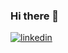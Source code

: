 ### Hi there 👋
[![linkedin](https://img.shields.io/badge/Linkedin-000000?style=for-the-badge&logo=Linkedin&logoColor=white)](www.linkedin.com/in/muhammed-mazgal-5284ab191)

<!--
**mmazgal/mmazgal** is a ✨ _special_ ✨ repository because its `README.md` (this file) appears on your GitHub profile.

Here are some ideas to get you started:

- 🔭 I’m currently working on ...
- 🌱 I’m currently learning ...
- 👯 I’m looking to collaborate on ...
- 🤔 I’m looking for help with ...
- 💬 Ask me about ...
- 📫 How to reach me: ...
- 😄 Pronouns: ...
- ⚡ Fun fact: ...
-->
